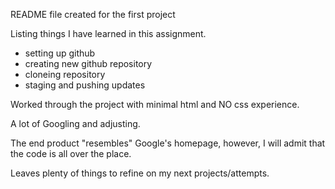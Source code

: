 README file created for the first project

Listing things I have learned in this assignment.

* setting up github 
* creating new github repository 
* cloneing repository 
* staging and pushing updates 

Worked through the project with minimal html and NO css experience.

A lot of Googling and adjusting.

The end product "resembles" Google's homepage, however, I will admit that the code is all over the place.

Leaves plenty of things to refine on my next projects/attempts.
